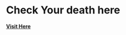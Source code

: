 
# Check Your death here

<a href="https://planetearthh.github.io/deathday.github.io/"><b>Visit Here<b></a>

